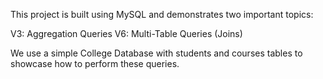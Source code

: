 This project is built using MySQL and demonstrates two important topics:

V3: Aggregation Queries
V6: Multi-Table Queries (Joins)

We use a simple College Database with students and courses tables to showcase how to perform these queries.

